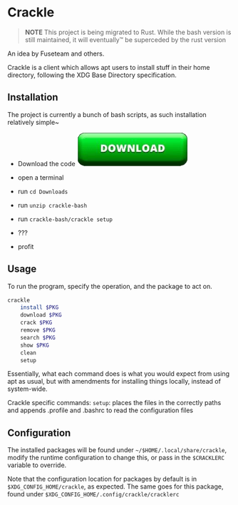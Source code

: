 # Crackle

> **NOTE** This project is being migrated to Rust. While the bash version is still maintained, it will eventually™ be superceded by the rust version

An idea by Fuseteam and others.

Crackle is a client which allows apt users to install stuff in their home directory, following the XDG Base Directory specification.
 
## Installation

The project is currently a bunch of bash scripts, as such installation relatively simple~
- Download the code
[![download](https://github.com/Fuseteam/linus-proof/blob/main/images/download.png)](https://github.com/tuxecure/crackle/archive/refs/heads/bash.zip)

- open a terminal
- run `cd Downloads`
- run `unzip crackle-bash`
- run `crackle-bash/crackle setup`
- ???
- profit

## Usage

To run the program, specify the operation, and the package to act on.

```bash
crackle
	install $PKG
	download $PKG
	crack $PKG
	remove $PKG
	search $PKG
	show $PKG
	clean
	setup
```

Essentially, what each command does is what you would expect from using apt as usual, but with amendments for installing things locally, instead of system-wide.

Crackle specific commands:
`setup`: places the files in the correctly paths and appends .profile and .bashrc to read the configuration files

## Configuration

The installed packages will be found under `~/$HOME/.local/share/crackle`, modify the runtime configuration to change this, or pass in the `$CRACKLERC` variable to override.

Note that the configuration location for packages by default is in `$XDG_CONFIG_HOME/crackle`, as expected. The same goes for this package, found under `$XDG_CONFIG_HOME/.config/crackle/cracklerc`


